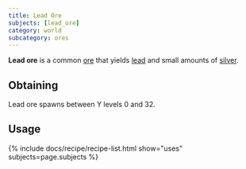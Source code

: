 ```yaml
---
title: Lead Ore
subjects: [lead_ore]
category: world
subcategory: ores
---
```


**Lead ore** is a common [ore](https://minecraft.fandom.com/wiki/Ore) that
yields [lead](../lead-ingot/) and small amounts of
[silver](../silver-ingot).

Obtaining
---------

Lead ore spawns between Y levels 0 and 32.

Usage
-----

{% include docs/recipe/recipe-list.html show="uses" subjects=page.subjects %}